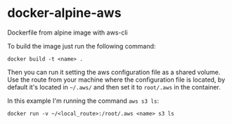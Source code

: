 # docker-alpine-aws
Dockerfile from alpine image with aws-cli

To build the image just run the following command:

    docker build -t <name> .

Then you can run it setting the aws configuration file as a shared volume. Use the route from your machine where the configuration file is located, by default it's located in `~/.aws/` and then set it to `root/.aws` in the container.

In this example I'm running the command `aws s3 ls`:

    docker run -v ~/<local_route>:/root/.aws <name> s3 ls
